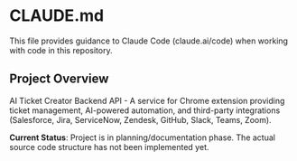 # CLAUDE.md

This file provides guidance to Claude Code (claude.ai/code) when working with code in this repository.

## Project Overview

AI Ticket Creator Backend API - A service for Chrome extension providing ticket management, AI-powered automation, and third-party integrations (Salesforce, Jira, ServiceNow, Zendesk, GitHub, Slack, Teams, Zoom).

**Current Status**: Project is in planning/documentation phase. The actual source code structure has not been implemented yet.
